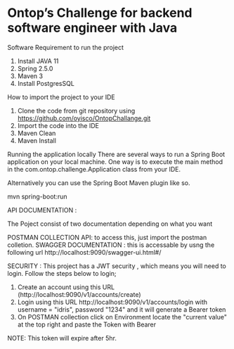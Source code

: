 # Ontop’s Challenge for backend software engineer with Java

Software Requirement to run the project

1. Install JAVA 11 
2. Spring 2.5.0
3. Maven 3
4. Install PostgresSQL 

How to import the project to your IDE
1. Clone the code from git repository using https://github.com/oyisco/OntopChallange.git
2. Import the code into the IDE 
3. Maven Clean 
4. Maven Install


Running the application locally
There are several ways to run a Spring Boot application on your local machine. One way is to execute the main method in the com.ontop.challenge.Application class from your IDE.

Alternatively you can use the Spring Boot Maven plugin like so.

mvn spring-boot:run

API DOCUMENTATION :

The Poject consist of two documentation depending on what you want

POSTMAN COLLECTION API: to access this, just import the postman colletion.
SWAGGER DOCUMENTATION : this is accessable by usng the following url  http://localhost:9090/swagger-ui.html#/


SECURITY :
This project has a JWT security , which means you will need to login. Follow the steps below to login;
1. Create an account using this URL (http://localhost:9090/v1/accounts/create) 
2. Login using this URL http://localhost:9090/v1/accounts/login with username = "idris", password "1234" and it will generate a Bearer token 
3. On POSTMAN collection click on Environment locate the "current value" at the top right and paste the Token with Bearer 

NOTE: This token will expire after 5hr.

